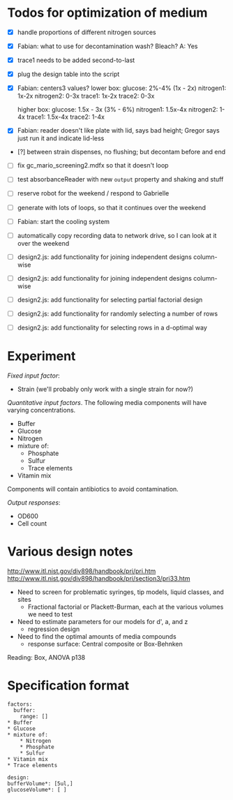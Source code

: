 # Todos for optimization of medium

* [x] handle proportions of different nitrogen sources
* [x] Fabian: what to use for decontamination wash?  Bleach? A: Yes
* [x] trace1 needs to be added second-to-last
* [x] plug the design table into the script
* [x] Fabian: centers3 values?
	lower box:
	glucose: 2%-4% (1x - 2x)
	nitrogen1: 1x-2x
	nitrogen2: 0-3x
	trace1: 1x-2x
	trace2: 0-3x

	higher box:
	glucose: 1.5x - 3x (3% - 6%)
	nitrogen1: 1.5x-4x
	nitrogen2: 1-4x
	trace1: 1.5x-4x
	trace2: 1-4x
* [x] Fabian: reader doesn't like plate with lid, says bad height; Gregor says just run it and indicate lid-less
* [?] between strain dispenses, no flushing; but decontam before and end
* [ ] fix gc_mario_screening2.mdfx so that it doesn't loop
* [ ] test absorbanceReader with new `output` property and shaking and stuff
* [ ] reserve robot for the weekend / respond to Gabrielle
* [ ] generate with lots of loops, so that it continues over the weekend
* [ ] Fabian: start the cooling system
* [ ] automatically copy recording data to network drive, so I can look at it over the weekend

* [ ] design2.js: add functionality for joining independent designs column-wise
* [ ] design2.js: add functionality for joining independent designs column-wise
* [ ] design2.js: add functionality for selecting partial factorial design
* [ ] design2.js: add functionality for randomly selecting a number of rows
* [ ] design2.js: add functionality for selecting rows in a d-optimal way

# Experiment

*Fixed input factor*:

* Strain (we'll probably only work with a single strain for now?)

*Quantitative input factors*.  The following media components will have varying concentrations.

* Buffer
* Glucose
* Nitrogen
* mixture of:
	* Phosphate
	* Sulfur
	* Trace elements
* Vitamin mix

Components will contain antibiotics to avoid contamination.

*Output responses*:

* OD600
* Cell count


# Various design notes

<http://www.itl.nist.gov/div898/handbook/pri/pri.htm>
<http://www.itl.nist.gov/div898/handbook/pri/section3/pri33.htm>

* Need to screen for problematic syringes, tip models, liquid classes, and sites
	* Fractional factorial or Plackett-Burman, each at the various volumes we need to test
* Need to estimate parameters for our models for d', a, and z
	* regression design
* Need to find the optimal amounts of media compounds
	* response surface: Central composite or Box-Behnken

Reading: Box, ANOVA p138

# Specification format

```{yaml}
factors:
  buffer:
    range: []
* Buffer
* Glucose
* mixture of:
	* Nitrogen
	* Phosphate
	* Sulfur
* Vitamin mix
* Trace elements

design:
bufferVolume*: [5ul,]
glucoseVolume*: [ ]
```
